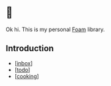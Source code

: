 # 🤯

Ok hi. This is my personal [Foam](https://foambubble.github.io/foam/) library.

## Introduction

- [[inbox]]
- [[todo]]
- [[cooking]] 


[//begin]: # "Autogenerated link references for markdown compatibility"
[inbox]: inbox "Inbox"
[todo]: todo "Todo"
[cooking]: cooking/cooking "Kochen"
[//end]: # "Autogenerated link references"